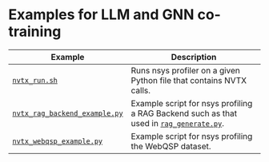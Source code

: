 # Examples for LLM and GNN co-training

| Example                                                          | Description                                                                                                                                                               |
| ---------------------------------------------------------------- | ------------------------------------------------------------------------------------------------------------------------------------------------------------------------- |
| [`nvtx_run.sh`](./nvtx_run.sh)                 |  Runs nsys profiler on a given Python file that contains NVTX calls.                           |
| [`nvtx_rag_backend_example.py`](./nvtx_rag_backend_example.py)                     | Example script for nsys profiling a RAG Backend such as that used in [`rag_generate.py`](../g_retriever_utils/rag_generate.py).                              |
| [`nvtx_webqsp_example.py`](./nvtx_webqsp_example.py)                 | Example script for nsys profiling the WebQSP dataset.                                  |
